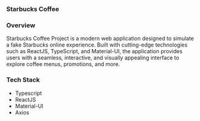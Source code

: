 ### Starbucks Coffee

### Overview

Starbucks Coffee Project is a modern web application designed to simulate a fake Starbucks online experience. Built with cutting-edge technologies such as ReactJS, TypeScript, and Material-UI, the application provides users with a seamless, interactive, and visually appealing interface to explore coffee menus, promotions, and more.

### Tech Stack

- Typescript
- ReactJS
- Material-UI
- Axios
